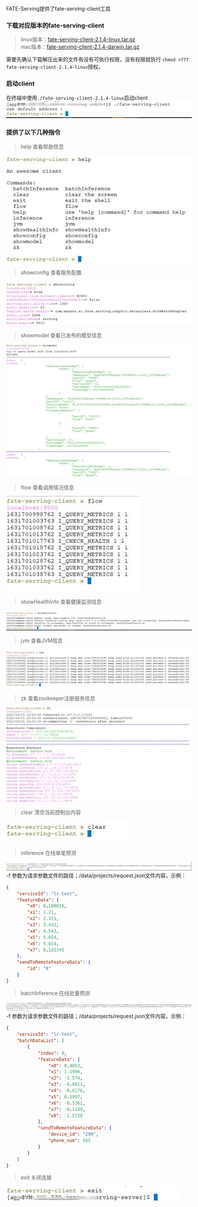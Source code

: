 FATE-Serving提供了fate-serving-client工具
### 下载对应版本的fate-serving-client
>linux版本：[fate-serving-client-2.1.4-linux.tar.gz](https://webank-ai-1251170195.cos.ap-guangzhou.myqcloud.com/fate-serving-client-2.1.4-linux.tar.gz )     
>mac版本：[fate-serving-client-2.1.4-darwin.tar.gz](https://webank-ai-1251170195.cos.ap-guangzhou.myqcloud.com/fate-serving-client-2.1.4-darwin.tar.gz)

需要先确认下载解压出来的文件有没有可执行权限，没有权限就执行 `chmod +777 fate-serving-client-2.1.4-linux`授权。

### 启动client    
在终端中使用`./fate-serving-client-2.1.4-linux`启动client  
![connect](../img/client-connect.jpg)

### 提供了以下几种指令   

>help 查看帮助信息

![help](../img/client-help.jpg)

>showconfig 查看服务配置

![showconfig](../img/client-showconfig.jpg)

>showmodel 查看已发布的模型信息

![showmodel](../img/client-showmodel.jpg)

>flow 查看调用情况信息

![flow](../img/client-flow.jpg)

>showHealthInfo 查看健康监测信息

![showHealthInfo](../img/client-health.jpg)

>jvm 查看JVM信息

![jvm](../img/client-jvm.jpg)

>zk 查看zookeeper注册服务信息

![zk](../img/client-zk.jpg)

>clear 清空当前控制台内容

![clear](../img/client-clear.jpg)

>inference 在线单笔预测

![inference](../img/client-inference.jpg)
-f 参数为请求参数文件的路径；/data/projects/request.json文件内容，示例：
```json
{
    "serviceId": "lr-test",
    "featureData": {
        "x0": 0.100016,
        "x1": 1.21,
        "x2": 2.321,
        "x3": 3.432,
        "x4": 4.543,
        "x5": 5.654,
        "x6": 5.654,
        "x7": 0.102345
    },
    "sendToRemoteFeatureData": {
        "id": "8"
    }
}
``` 


>batchInference 在线批量预测

![batchInference](../img/client-batchInference.jpg)
-f 参数为请求参数文件的路径；/data/projects/request.json文件内容，示例：
```json
{
    "serviceId": "lr-test",
    "batchDataList": [
        {
            "index": 0,
            "featureData": {
                "x0": 0.4853,
                "x1": 1.1996,
                "x2": -1.574,
                "x3": -0.8811,
                "x4": -0.6176,
                "x5": 0.5997,
                "x6": -0.5361,
                "x7": -0.1189,
                "x8": -1.5728
            },
            "sendToRemoteFeatureData": {
                "device_id": "299",
                "phone_num": 585
            }
        }
    ]
}
```

>exit 关闭连接

![exit](../img/client-exit.jpg)

